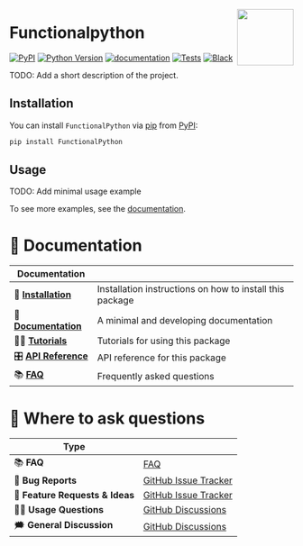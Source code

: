 <a href="https://github.com/MartinBernstorff/FunctionalPython"><img src="https://github.com/MartinBernstorff/FunctionalPython/blob/main/docs/_static/icon.png?raw=true" width="100" align="right"/></a>

# Functionalpython

[![PyPI](https://img.shields.io/pypi/v/FunctionalPython.svg)][pypi status]
[![Python Version](https://img.shields.io/pypi/pyversions/FunctionalPython)][pypi status]
[![documentation](https://github.com/MartinBernstorff/FunctionalPython/actions/workflows/documentation.yml/badge.svg)][documentation]
[![Tests](https://github.com/MartinBernstorff/FunctionalPython/actions/workflows/tests.yml/badge.svg)][tests]
[![Black](https://img.shields.io/badge/code%20style-black-000000.svg)][black]

[pypi status]: https://pypi.org/project/FunctionalPython/
[documentation]: https://MartinBernstorff.github.io/FunctionalPython/
[tests]: https://github.com/MartinBernstorff/FunctionalPython/actions?workflow=Tests
[black]: https://github.com/psf/black


<!-- start short-description -->

TODO: Add a short description of the project.

<!-- end short-description -->

## Installation

You can install `FunctionalPython` via [pip] from [PyPI]:

```bash
pip install FunctionalPython
```

[pip]: https://pip.pypa.io/en/stable/installing/
[PyPI]: https://pypi.org/project/FunctionalPython/

## Usage

TODO: Add minimal usage example

To see more examples, see the [documentation].

# 📖 Documentation

| Documentation         |                                                          |
| --------------------- | -------------------------------------------------------- |
| 🔧 **[Installation]**  | Installation instructions on how to install this package |
| 📖 **[Documentation]** | A minimal and developing documentation                   |
| 👩‍💻 **[Tutorials]**     | Tutorials for using this package                         |
| 🎛️ **[API Reference]** | API reference for this package                           |
| 📚 **[FAQ]**           | Frequently asked questions                               |


# 💬 Where to ask questions

| Type                           |                        |
| ------------------------------ | ---------------------- |
| 📚 **FAQ**                      | [FAQ]                  |
| 🚨 **Bug Reports**              | [GitHub Issue Tracker] |
| 🎁 **Feature Requests & Ideas** | [GitHub Issue Tracker] |
| 👩‍💻 **Usage Questions**          | [GitHub Discussions]   |
| 🗯 **General Discussion**       | [GitHub Discussions]   |

[Documentation]: https://MartinBernstorff.github.io/FunctionalPython/index.html
[Installation]: https://MartinBernstorff.github.io/FunctionalPython/installation.html
[Tutorials]: https://MartinBernstorff.github.io/FunctionalPython/tutorials.html
[API Reference]: https://MartinBernstorff.github.io/FunctionalPython/references.html
[FAQ]: https://MartinBernstorff.github.io/FunctionalPython/faq.html
[github issue tracker]: https://github.com/MartinBernstorff/FunctionalPython/issues
[github discussions]: https://github.com/MartinBernstorff/FunctionalPython/discussions


